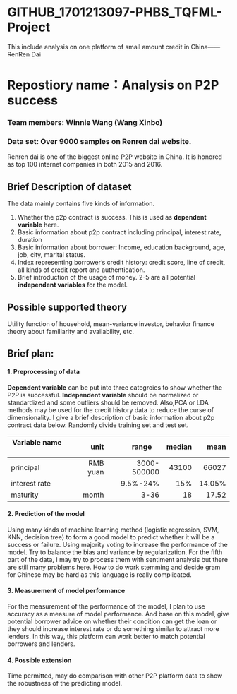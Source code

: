 # GITHUB_1701213097-PHBS_TQFML-Project
This include analysis on one platform of small amount credit in China——RenRen Dai
# Repostiory name：Analysis on P2P success 
### Team members: Winnie Wang (Wang Xinbo)
### Data set: Over 9000 samples on Renren dai website. 
Renren dai is one of the biggest online P2P website in China. It is honored as top 100 internet companies in both 2015 and 2016.

## Brief Description of dataset
The data mainly contains five kinds of information.
1.	Whether the p2p contract is success. This is used as **dependent variable** here.
2.	Basic information about p2p contract including principal, interest rate,
duration
3.	Basic information about borrower: Income, education background, age, job, city, marital status.
4.	Index representing borrower’s credit history: credit score, line of credit, all kinds of credit report and authentication. 
5.	Brief introduction of the usage of money. 
2-5 are all potential **independent variables** for the model.

## Possible supported theory
Utility function of household, mean-variance investor, behavior finance theory about familiarity and availability, etc.

## Brief plan:
#### 1. Preprocessing of data

**Dependent variable** can be put into three categroies to show whether the P2P is successful. 
**Independent variable** should be normalized or standardized and some outliers should be removed. Also,PCA or LDA methods may be used for the credit history data to reduce the curse of dimensionality. I give a brief description of basic information about p2p contract data below.
Randomly divide training set and test set.

| Variable name      |  unit  |  range     | median  | mean  |
| -------------      |-------:|-----------:| -------:|------:|
| principal          |RMB yuan| 3000-500000|  43100  | 66027 |
| interest rate      |        | 9.5%-24%   |  15%    | 14.05%|
| maturity           |  month |    3-36    |   18    |  17.52|

#### 2. Prediction of the model 
Using many kinds of machine learning method (logistic regression, SVM, KNN, decision tree) to form a good model to predict whether it will be a success or failure. Using majority voting to increase the performance of the model. Try to balance the bias and variance by regularization. 
For the fifth part of the data, I may try to process them with sentiment analysis but there are still many problems here. How to do work stemming and decide gram for Chinese may be hard as this language is really complicated.

#### 3. Measurement of model performance
For the measurement of the performance of the model, I plan to use accuracy as a measure of model performance. And base on this model, give potential borrower advice on whether their condition can get the loan or they should increase interest rate or do something similar to attract more lenders. In this way, this platform can work better to match potential borrowers and lenders.

#### 4. Possible extension
Time permitted, may do comparison with other P2P platform data to show the robustness of the predicting model.

